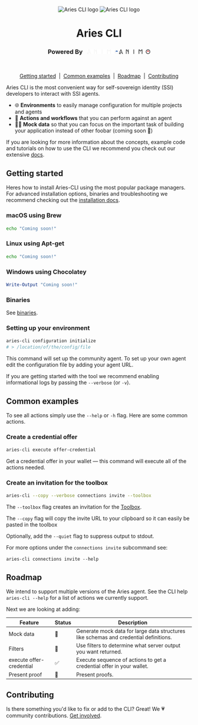 <p align="center">
  <br />
  <img
    alt="Aries CLI logo"
    src="./images/aries-cli-dark.svg#gh-dark-mode-only"
    height="250px"
  />
   <img
    alt="Aries CLI logo"
    src="./images/aries-cli-light.svg#gh-light-mode-only"
    height="250px"
  />
</p>


<h1 align="center" ><b>Aries CLI</b></h1>


<h3 align="center">Powered By &nbsp; <img src="./images/animo-logo-dark-background.png#gh-dark-mode-only" height="12px"><img src="./images/animo-logo-light-background.png#gh-light-mode-only" height="12px"></h3><br>



<p align="center">
<a href="#getting-started">Getting started</a> &nbsp;|&nbsp;
  <a href="#common-examples">Common examples</a> &nbsp;|&nbsp;
  <a href="#roadmap">Roadmap</a> &nbsp;|&nbsp;
  <a href="#contributing">Contributing</a> 
    
</p>

<!-- Add badges? -->

Aries CLI is the most convenient way for self-sovereign identity (SSI) developers to interact with SSI agents.

* 🌐 **Environments** to easily manage configuration for multiple projects and agents
* 🌟 **Actions and workflows** that you can perform against an agent
* 💅🏻 **Mock data** so that you can focus on the important task of building your application instead of other foobar (coming soon 🚧)

If you are looking for more information about the concepts, example code and tutorials on how to use the CLI we recommend you check out our extensive [docs](https://github.com/animo/aries-cli/pull/www.google.com).


## Getting started

Heres how to install Aries-CLI using the most popular package managers. For advanced installation options, binaries and troubleshooting we recommend checking out the [installation docs](./docs/advanced_installation.md).

### macOS using Brew

```sh
echo "Coming soon!"
```

### Linux using Apt-get

```sh
echo "Coming soon!"
```

### Windows using Chocolatey

```powershell
Write-Output "Coming soon!"
```

### Binaries

See [binaries](https://github.com/animo/aries-cli/releases).

### Setting up your environment

```sh
aries-cli configuration initialize
# > /location/of/the/config/file
```

This command will set up the community agent. To set up your own agent edit
the configuration file by adding your agent URL.

If you are getting started with the tool we recommend enabling informational logs by
passing the `--verbose` (or `-v`).

## Common examples

To see all actions simply use the `--help` or `-h` flag. Here are some common actions.

### Create a credential offer

```sh
aries-cli execute offer-credential
```

 Get a credential offer in your wallet &mdash; this command will execute all of the actions needed.


### Create an invitation for the toolbox

```sh
aries-cli --copy --verbose connections invite --toolbox
```

The `--toolbox` flag creates an invitation for the [Toolbox](https://github.com/hyperledger/aries-toolbox).

The `--copy` flag will copy the invite URL to your clipboard so it can easily be pasted in the toolbox

Optionally, add the `--quiet` flag to suppress output to stdout.

For more options under the `connections invite` subcommand see:

```
aries-cli connections invite --help
```


## Roadmap

<!-- TODO: Add more details about the actions and features we support -->
We intend to support multiple versions of the Aries agent. See the CLI help `aries-cli --help` for a list of actions we currently support.

Next we are looking at adding:

| Feature          | Status | Description                                                                           |
| ---------------- | ------ | ------------------------------------------------------------------------------------- |
| Mock data        | 🚧      | Generate mock data for large data structures like schemas and credential definitions. |
| Filters          | 🚧      | Use filters to determine what server output you want returned.                        |
| execute offer-credential  |   ✅    | Execute sequence of actions to get a credential offer in your wallet.      |
| Present proof    | 🚧      | Present proofs.                                                                       |

## Contributing

Is there something you'd like to fix or add to the CLI? Great! We 💗 community
contributions. [Get involved](./docs/contributing.md).


